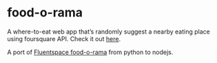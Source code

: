 # food-o-rama
A where-to-eat web app that’s randomly suggest a nearby eating place using foursquare API. Check it out [here](https://food-o-rama.herokuapp.com).

A port of [Fluentspace food-o-rama](https://github.com/shujin/fluentspacefood-o-rama/) from python to nodejs.

